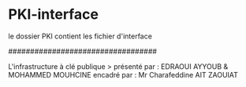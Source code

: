 # PKI-interface 
le dossier PKI contient les fichier d'interface

##################################

L'infrastructure à clé publique > présenté par : EDRAOUI AYYOUB & MOHAMMED MOUHCINE
encadré par : Mr Charafeddine AIT ZAOUIAT
